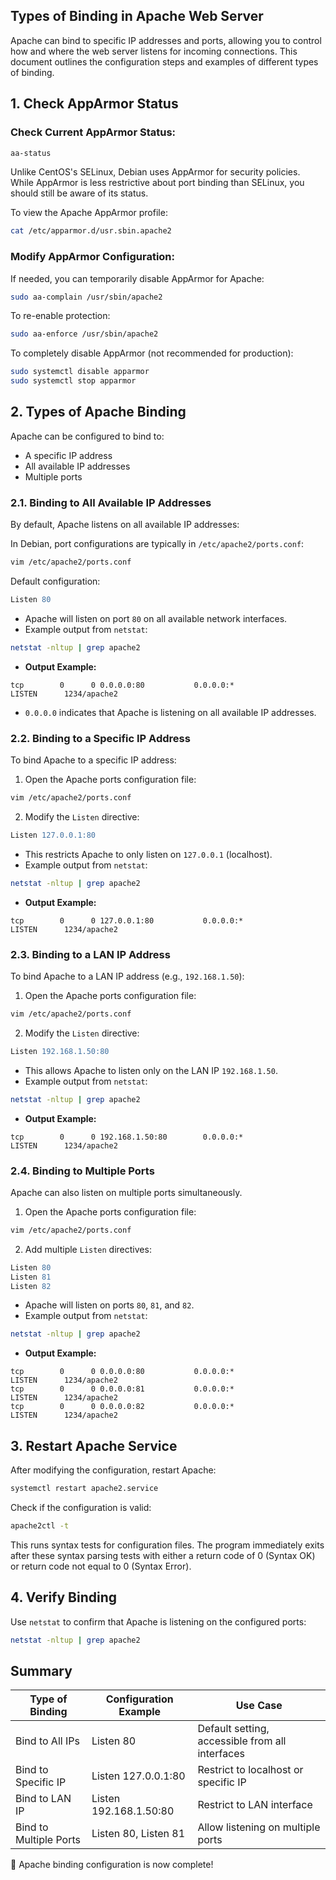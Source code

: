 ## Types of Binding in Apache Web Server

Apache can bind to specific IP addresses and ports, allowing you to control how and where the web server listens for incoming connections. This document outlines the configuration steps and examples of different types of binding.

## 1. Check AppArmor Status

### Check Current AppArmor Status:

```bash
aa-status
```

Unlike CentOS's SELinux, Debian uses AppArmor for security policies. While AppArmor is less restrictive about port binding than SELinux, you should still be aware of its status.

To view the Apache AppArmor profile:

```bash
cat /etc/apparmor.d/usr.sbin.apache2
```

### Modify AppArmor Configuration:

If needed, you can temporarily disable AppArmor for Apache:

```bash
sudo aa-complain /usr/sbin/apache2
```

To re-enable protection:

```bash
sudo aa-enforce /usr/sbin/apache2
```

To completely disable AppArmor (not recommended for production):

```bash
sudo systemctl disable apparmor
sudo systemctl stop apparmor
```

## 2. Types of Apache Binding

Apache can be configured to bind to:

- A specific IP address
- All available IP addresses
- Multiple ports

### 2.1. Binding to All Available IP Addresses

By default, Apache listens on all available IP addresses:

In Debian, port configurations are typically in `/etc/apache2/ports.conf`:

```bash
vim /etc/apache2/ports.conf
```

Default configuration:

```apache
Listen 80
```

- Apache will listen on port `80` on all available network interfaces.
- Example output from `netstat`:

```bash
netstat -nltup | grep apache2
```

* **Output Example:**

```
tcp        0      0 0.0.0.0:80           0.0.0.0:*               LISTEN      1234/apache2
```

- `0.0.0.0` indicates that Apache is listening on all available IP addresses.

### 2.2. Binding to a Specific IP Address

To bind Apache to a specific IP address:

1. Open the Apache ports configuration file:

```bash
vim /etc/apache2/ports.conf
```

2. Modify the `Listen` directive:

```apache
Listen 127.0.0.1:80
```

- This restricts Apache to only listen on `127.0.0.1` (localhost).
- Example output from `netstat`:

```bash
netstat -nltup | grep apache2
```

* **Output Example:**

```
tcp        0      0 127.0.0.1:80           0.0.0.0:*               LISTEN      1234/apache2
```

### 2.3. Binding to a LAN IP Address

To bind Apache to a LAN IP address (e.g., `192.168.1.50`):

1. Open the Apache ports configuration file:

```bash
vim /etc/apache2/ports.conf
```

2. Modify the `Listen` directive:

```apache
Listen 192.168.1.50:80
```

- This allows Apache to listen only on the LAN IP `192.168.1.50`.
- Example output from `netstat`:

```bash
netstat -nltup | grep apache2
```

* **Output Example:**

```
tcp        0      0 192.168.1.50:80        0.0.0.0:*               LISTEN      1234/apache2
```

### 2.4. Binding to Multiple Ports

Apache can also listen on multiple ports simultaneously.

1. Open the Apache ports configuration file:

```bash
vim /etc/apache2/ports.conf
```

2. Add multiple `Listen` directives:

```apache
Listen 80
Listen 81
Listen 82
```

- Apache will listen on ports `80`, `81`, and `82`.
- Example output from `netstat`:

```bash
netstat -nltup | grep apache2
```

* **Output Example:**

```
tcp        0      0 0.0.0.0:80           0.0.0.0:*               LISTEN      1234/apache2
tcp        0      0 0.0.0.0:81           0.0.0.0:*               LISTEN      1234/apache2
tcp        0      0 0.0.0.0:82           0.0.0.0:*               LISTEN      1234/apache2
```

## 3. Restart Apache Service
After modifying the configuration, restart Apache:

```bash
systemctl restart apache2.service
```

Check if the configuration is valid:

```bash
apache2ctl -t
```
This runs syntax tests for configuration files. The program immediately exits after these syntax parsing tests with either a return code of 0 (Syntax OK) or return code not equal to 0 (Syntax Error).

## 4. Verify Binding
Use `netstat` to confirm that Apache is listening on the configured ports:

```bash
netstat -nltup | grep apache2
```

## Summary
| Type of Binding        | Configuration Example  | Use Case                                        |
| ---------------------- | ---------------------- | ----------------------------------------------- |
| Bind to All IPs        | Listen 80              | Default setting, accessible from all interfaces |
| Bind to Specific IP    | Listen 127.0.0.1:80    | Restrict to localhost or specific IP            |
| Bind to LAN IP         | Listen 192.168.1.50:80 | Restrict to LAN interface                       |
| Bind to Multiple Ports | Listen 80, Listen 81   | Allow listening on multiple ports               |

🚀 Apache binding configuration is now complete!